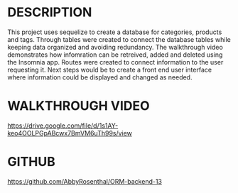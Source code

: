 # DESCRIPTION
This project uses sequelize to create a database for categories, products and tags.  Through tables were created to connect the database tables while keeping data organized and avoiding redundancy. The walkthrough video demonstrates how infomration can be retreived, added and deleted using the Insomnia app. Routes were created to connect information to the user requesting it.  Next steps would be to create a front end user interface where information could be displayed and changed as needed. 

# WALKTHROUGH VIDEO

https://drive.google.com/file/d/1s1AY-keo4OOLPGpABcwx7BmVM6uTh99s/view

# GITHUB
https://github.com/AbbyRosenthal/ORM-backend-13 
